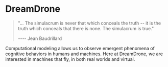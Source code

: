 # DreamDrone

> "... The simulacrum is never that which conceals the truth -- it is the truth which conceals that there is none. The simulacrum is true."
>
> ---- Jean Baudrillard

Computational modeling allows us to observe emergent phenomena of cognitive behaviors in humans and machines. Here at DreamDrone, we are interested in machines that fly, in both real worlds and virtual.  
